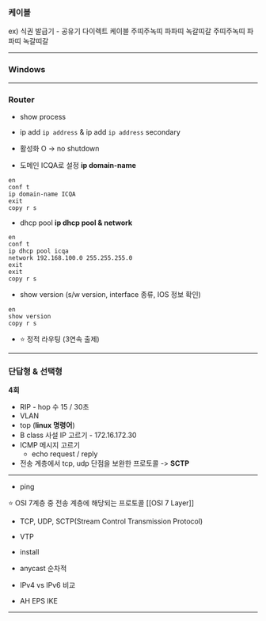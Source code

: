 ### 케이블
ex) 식권 발급기 - 공유기
다이렉트 케이블 
주띠주녹띠 파파띠 녹갈띠갈
주띠주녹띠 파파띠 녹갈띠갈

---
### Windows


---
### Router

- show process
- ip add `ip address` & ip add `ip address` secondary
- 활성화 O -> no shutdown

- 도메인 ICQA로 설정 **ip domain-name**
```
en
conf t
ip domain-name ICQA
exit
copy r s
``` 

- dhcp pool **ip dhcp pool & network**
```
en
conf t
ip dhcp pool icqa
network 192.168.100.0 255.255.255.0
exit
exit
copy r s
```
- show version (s/w version, interface 종류, IOS 정보 확인)
```
en
show version
copy r s
```
- ⭐️ 정적 라우팅 (3연속 출제)

---
### 단답형 & 선택형
**4회**

- RIP - hop 수 15 / 30초
- VLAN
- top (**linux 명령어**)
- B class 사설 IP 고르기 - 172.16.172.30
- ICMP 메시지 고르기
	- echo request / reply
- 전송 계층에서 tcp, udp 단점을 보완한 프로토콜 -> **SCTP**

---

- ping

⭐️ OSI 7계층 중 전송 계층에 해당되는 프로토콜 [[OSI 7 Layer]]
- TCP, UDP, SCTP(Stream Control Transmission Protocol)

- VTP

- install

- anycast 순차적

- IPv4 vs IPv6 비교

- AH EPS IKE

---
